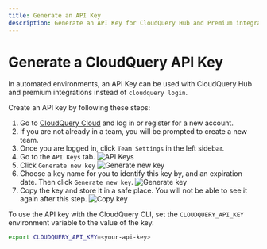 ```yaml
---
title: Generate an API Key
description: Generate an API Key for CloudQuery Hub and Premium integrations
---
```


# Generate a CloudQuery API Key

In automated environments, an API Key can be used with CloudQuery Hub and premium integrations instead of `cloudquery login`. 

Create an API key by following these steps:

1. Go to [CloudQuery Cloud](https://cloud.cloudquery.io) and log in or register for a new account.
2. If you are not already in a team, you will be prompted to create a new team.
3. Once you are logged in, click `Team Settings` in the left sidebar.
4. Go to the `API Keys` tab.
   ![API Keys](/images/docs/deployment/generate-api-key/01-api-keys.png)
5. Click `Generate new key`
   ![Generate new key](/images/docs/deployment/generate-api-key/02-generate-new-key.png)
6. Choose a key name for you to identify this key by, and an expiration date. Then click `Generate new key`.
   ![Generate key](/images/docs/deployment/generate-api-key/03-generate-key.png)
7. Copy the key and store it in a safe place. You will not be able to see it again after this step.
   ![Copy key](/images/docs/deployment/generate-api-key/04-save-key.png)

To use the API key with the CloudQuery CLI, set the `CLOUDQUERY_API_KEY` environment variable to the value of the key.

```bash
export CLOUDQUERY_API_KEY=<your-api-key>
```
